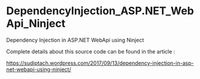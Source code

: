 # DependencyInjection_ASP.NET_WebApi_Ninject

Dependency Injection in ASP.NET WebApi using Ninject

Complete details about this source code can be found in the article :

https://sudiptach.wordpress.com/2017/09/13/dependency-injection-in-asp-net-webapi-using-ninject/



